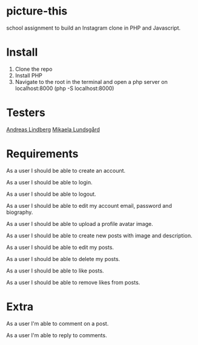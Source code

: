 # picture-this
school assignment to build an Instagram clone in PHP and Javascript.

# Install
1. Clone the repo
2. Install PHP
3. Navigate to the root in the terminal and open a php server on localhost:8000 (php -S localhost:8000)

# Testers
<a href="https://github.com/oaflindberg">Andreas Lindberg</a>
<a href="https://github.com/mikaelaalu">Mikaela Lundsgård</a>

# Requirements

As a user I should be able to create an account.

As a user I should be able to login.

As a user I should be able to logout.

As a user I should be able to edit my account email, password and biography.

As a user I should be able to upload a profile avatar image.

As a user I should be able to create new posts with image and description.

As a user I should be able to edit my posts.

As a user I should be able to delete my posts.

As a user I should be able to like posts.

As a user I should be able to remove likes from posts.

# Extra

As a user I'm able to comment on a post.

As a user I'm able to reply to comments.
